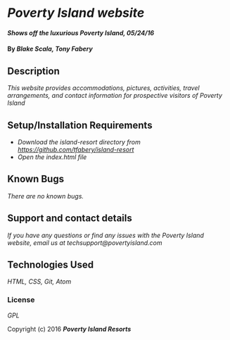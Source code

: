 # _Poverty Island website_

#### _Shows off the luxurious Poverty Island, 05/24/16_

#### By _**Blake Scala, Tony Fabery**_

## Description

_This website provides accommodations, pictures, activities, travel arrangements, and contact information for prospective visitors of Poverty Island_

## Setup/Installation Requirements

* _Download the island-resort directory from https://github.com/tfabery/island-resort_
* _Open the index.html file_

## Known Bugs

_There are no known bugs._

## Support and contact details

_If you have any questions or find any issues with the Poverty Island website, email us at techsupport@povertyisland.com_

## Technologies Used

_HTML, CSS, Git, Atom_

### License

*GPL*

Copyright (c) 2016 **_Poverty Island Resorts_**
